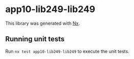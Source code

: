 # app10-lib249-lib249

This library was generated with [Nx](https://nx.dev).

## Running unit tests

Run `nx test app10-lib249-lib249` to execute the unit tests.

